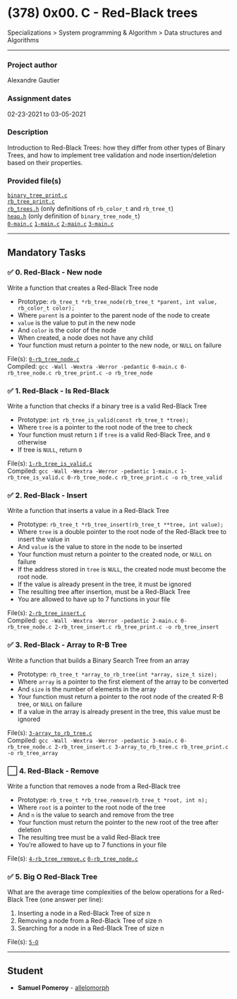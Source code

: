 # (378) 0x00. C - Red-Black trees
Specializations > System programming & Algorithm > Data structures and Algorithms

---

### Project author
Alexandre Gautier

### Assignment dates
02-23-2021 to 03-05-2021

### Description
Introduction to Red-Black Trees: how they differ from other types of Binary Trees, and how to implement tree validation and node insertion/deletion based on their properties. 

### Provided file(s)
[`binary_tree_print.c`](./binary_tree_print.c)\
[`rb_tree_print.c`](./rb_tree_print.c)\
[`rb_trees.h`](./rb_trees.h) (only definitions of `rb_color_t` and `rb_tree_t`)\
[`heap.h`](./heap.h) (only definition of `binary_tree_node_t`)\
[`0-main.c`](./tests/0-main.c) [`1-main.c`](./tests/1-main.c) [`2-main.c`](./tests/2-main.c) [`3-main.c`](./tests/3-main.c)

---

## Mandatory Tasks

### :white_check_mark: 0. Red-Black - New node
Write a function that creates a Red-Black Tree node

* Prototype: `rb_tree_t *rb_tree_node(rb_tree_t *parent, int value, rb_color_t color);`
* Where `parent` is a pointer to the parent node of the node to create
* `value` is the value to put in the new node
* And `color` is the color of the node
* When created, a node does not have any child
* Your function must return a pointer to the new node, or `NULL` on failure

File(s): [`0-rb_tree_node.c`](./0-rb_tree_node.c)\
Compiled: `gcc -Wall -Wextra -Werror -pedantic 0-main.c 0-rb_tree_node.c rb_tree_print.c -o rb_tree_node`


### :white_check_mark: 1. Red-Black - Is Red-Black
Write a function that checks if a binary tree is a valid Red-Black Tree

* Prototype: `int rb_tree_is_valid(const rb_tree_t *tree);`
* Where `tree` is a pointer to the root node of the tree to check
* Your function must return `1` if `tree` is a valid Red-Black Tree, and `0` otherwise
* If tree is `NULL`, return `0`

File(s): [`1-rb_tree_is_valid.c`](./1-rb_tree_is_valid.c)\
Compiled: `gcc -Wall -Wextra -Werror -pedantic 1-main.c 1-rb_tree_is_valid.c 0-rb_tree_node.c rb_tree_print.c -o rb_tree_valid`


### :white_check_mark: 2. Red-Black - Insert
Write a function that inserts a value in a Red-Black Tree

* Prototype: `rb_tree_t *rb_tree_insert(rb_tree_t **tree, int value);`
* Where `tree` is a double pointer to the root node of the Red-Black tree to insert the value in
* And `value` is the value to store in the node to be inserted
* Your function must return a pointer to the created node, or `NULL` on failure
* If the address stored in `tree` is `NULL`, the created node must become the root node.
* If the value is already present in the tree, it must be ignored
* The resulting tree after insertion, must be a Red-Black Tree
* You are allowed to have up to 7 functions in your file

File(s): [`2-rb_tree_insert.c`](./2-rb_tree_insert.c)\
Compiled: `gcc -Wall -Wextra -Werror -pedantic 2-main.c 0-rb_tree_node.c 2-rb_tree_insert.c rb_tree_print.c -o rb_tree_insert`


### :white_check_mark: 3. Red-Black - Array to R-B Tree
Write a function that builds a Binary Search Tree from an array

* Prototype: `rb_tree_t *array_to_rb_tree(int *array, size_t size);`
* Where `array` is a pointer to the first element of the array to be converted
* And `size` is the number of elements in the array
* Your function must return a pointer to the root node of the created R-B tree, or `NULL` on failure
* If a value in the array is already present in the tree, this value must be ignored

File(s): [`3-array_to_rb_tree.c`](./3-array_to_rb_tree.c)\
Compiled: `gcc -Wall -Wextra -Werror -pedantic 3-main.c 0-rb_tree_node.c 2-rb_tree_insert.c 3-array_to_rb_tree.c rb_tree_print.c -o rb_tree_array`


### :white_large_square: 4. Red-Black - Remove
Write a function that removes a node from a Red-Black tree

* Prototype: `rb_tree_t *rb_tree_remove(rb_tree_t *root, int n);`
* Where `root` is a pointer to the root node of the tree
* And `n` is the value to search and remove from the tree
* Your function must return the pointer to the new root of the tree after deletion
* The resulting tree must be a valid Red-Black tree
* You’re allowed to have up to 7 functions in your file

File(s): [`4-rb_tree_remove.c`](./4-rb_tree_remove.c) [`0-rb_tree_node.c`](./0-rb_tree_node.c)


### :white_check_mark: 5. Big O Red-Black Tree
What are the average time complexities of the below operations for a Red-Black Tree (one answer per line):

1. Inserting a node in a Red-Black Tree of size n
2. Removing a node from a Red-Black Tree of size n
3. Searching for a node in a Red-Black Tree of size n

File(s): [`5-O`](./5-O)

---

## Student
* **Samuel Pomeroy** - [allelomorph](github.com/allelomorph)
